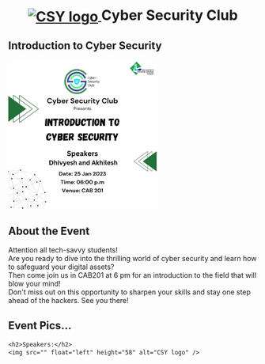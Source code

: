 <h1 align="center">
    <a href="https://github.com/CSYClubIIITK/ClubVault">
        <img src="https://github.com/DPRIYATHAM/ClubVault/blob/main/Logo.png" valign="middle" height="58" alt="CSY logo" />
    </a>
    <span valign="middle">
        Cyber Security Club
    </span>
</h1>

<h2>Introduction to Cyber Security</h2>
<section>
    <div class="container container1">
        <div class="content">
            <img class="banner" src="banner.jpg" alt="Web 3.0 and Smart Contracts" style="height:300px;">
            <br>
            <h2>About the Event</h2>
            <p>Attention all tech-savvy students!<br>Are you ready to dive into the thrilling world of cyber security and learn how to safeguard your digital assets?<br> Then come join us in CAB201 at 6 pm for an introduction to the field that will blow your mind!<br> Don't miss out on this opportunity to sharpen your skills and stay one step ahead of the hackers. See you there!</p>
        </div>
    </div>
    
## Event Pics...
    <h2>Speakers:</h2>
    <img src="" float="left" height="58" alt="CSY logo" />
    
</section>
</body>
